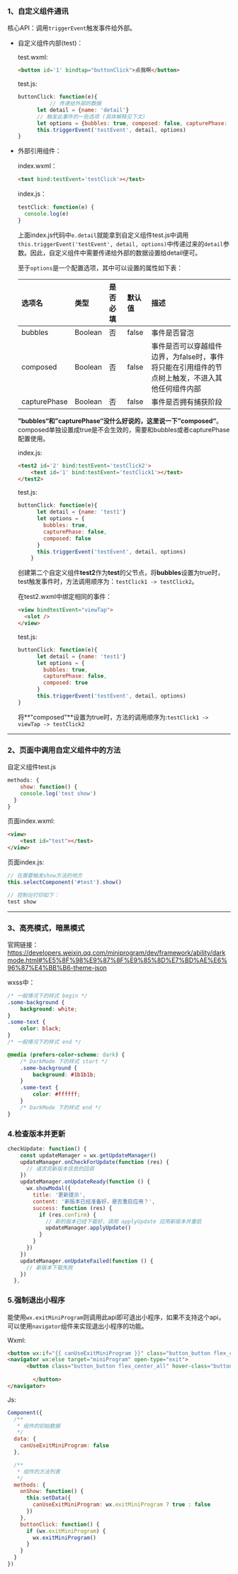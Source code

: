### 1、自定义组件通讯

核心API：调用`triggerEvent`触发事件给外部。

* 自定义组件内部(test)：

  test.wxml:

  ```html
  <button id='1' bindtap="buttonClick">点我啊</button>
  ```

  test.js:

  ```javascript
  buttonClick: function(e){
    		// 传递给外部的数据
        let detail = {name: 'detail'}
        // 触发此事件的一些选项 (具体解释见下文)
        let options = {bubbles: true, composed: false, capturePhase: false}
        this.triggerEvent('testEvent', detail, options)
  }
  ```

* 外部引用组件：

  index.wxml：

  ```html
  <test bind:testEvent='testClick'></test>
  ```

  index.js：

  ```javascript
  testClick: function(e) {
    console.log(e)
  }
  ```

  上面index.js代码中`e.detail`就能拿到自定义组件test.js中调用`this.triggerEvent('testEvent', detail, options)`中传递过来的`detail`参数。因此，自定义组件中需要传递给外部的数据设置给detail便可。

  至于`options`是一个配置选项，其中可以设置的属性如下表：

  | 选项名       | 类型    | 是否必填 | 默认值 | 描述                                                         |
  | :----------- | :------ | :------- | :----- | :----------------------------------------------------------- |
  | bubbles      | Boolean | 否       | false  | 事件是否冒泡                                                 |
  | composed     | Boolean | 否       | false  | 事件是否可以穿越组件边界，为false时，事件将只能在引用组件的节点树上触发，不进入其他任何组件内部 |
  | capturePhase | Boolean | 否       | false  | 事件是否拥有捕获阶段                                         |

  **”bubbles“**和**”capturePhase“**没什么好说的，这里说一下**”composed“**。composed单独设置成true是不会生效的，需要和bubbles或者capturePhase配置使用。

  index.js:

  ```html
  <test2 id='2' bind:testEvent='testClick2'>
      <test id='1' bind:testEvent='testClick1'></test>
  </test2>
  ```

  test.js:

  ```javascript
  buttonClick: function(e){
        let detail = {name: 'test1'}
        let options = {
          bubbles: true,
          capturePhase: false,
          composed: false
        }
        this.triggerEvent('testEvent', detail, options)
      }
  ```

  

  创建第二个自定义组件**test2**作为**test**的父节点，将**bubbles**设置为true时，test触发事件时，方法调用顺序为：`testClick1 -> testClick2`。

  在test2.wxml中绑定相同的事件：

  ```html
  <view bindtestEvent="viewTap">
    <slot />
  </view>
  ```

  test.js:

  ```javascript
  buttonClick: function(e){
        let detail = {name: 'test1'}
        let options = {
          bubbles: true,
          capturePhase: false,
          composed: true
        }
        this.triggerEvent('testEvent', detail, options)
  }
  ```

  将**"composed"**设置为true时，方法的调用顺序为:`testClick1 -> viewTap -> testClick2`

---

### 2、页面中调用自定义组件中的方法

自定义组件test.js

```javascript
methods: {
	show: function() {
    console.log('test show')
  }
}
```

页面index.wxml:

```html
<view>
	<test id="test"></test>
</view>
```

页面index.js:

```javascript
// 在需要触发show方法的地方
this.selectComponent('#test').show()

// 控制台打印如下：
test show
```

---

### 3、高亮模式，暗黑模式

官网链接：https://developers.weixin.qq.com/miniprogram/dev/framework/ability/darkmode.html#%E5%8F%98%E9%87%8F%E9%85%8D%E7%BD%AE%E6%96%87%E4%BB%B6-theme-json

wxss中：

```css
/* 一般情况下的样式 begin */
.some-background {
    background: white;
}
.some-text {
    color: black;
}
/* 一般情况下的样式 end */

@media (prefers-color-scheme: dark) {
    /* DarkMode 下的样式 start */
    .some-background {
        background: #1b1b1b;
    }
    .some-text {
        color: #ffffff;
    }
    /* DarkMode 下的样式 end */
}
```

### 4.检查版本并更新

```javascript
checkUpdate: function() {
    const updateManager = wx.getUpdateManager()
    updateManager.onCheckForUpdate(function (res) {
      // 请求完新版本信息的回调
    })
    updateManager.onUpdateReady(function () {
      wx.showModal({
        title: '更新提示',
        content: '新版本已经准备好，是否重启应用？',
        success: function (res) {
          if (res.confirm) {
            // 新的版本已经下载好，调用 applyUpdate 应用新版本并重启
            updateManager.applyUpdate()
          }
        }
      })
    })
    updateManager.onUpdateFailed(function () {
      // 新版本下载失败
    })
  },
```

### 5.强制退出小程序

能使用`wx.exitMiniProgram`则调用此api即可退出小程序，如果不支持这个api，可以使用`navigator`组件来实现退出小程序的功能。

Wxml:

```html
<button wx:if="{{ canUseExitMiniProgram }}" class="button_button flex_center_all" hover-class="button_button_hover" catchtap="buttonClick">收到报价啦</button>
<navigator wx:else target="miniProgram" open-type="exit">
      <button class="button_button flex_center_all" hover-class="button_button_hover">收到报价啦	 
  
  		</button>
</navigator>
```

Js:

```javascript
Component({
  /**
   * 组件的初始数据
   */
  data: {
    canUseExitMiniProgram: false
  },

  /**
   * 组件的方法列表
   */
  methods: {
    onShow: function() {
      this.setData({
        canUseExitMiniProgram: wx.exitMiniProgram ? true : false
      })
    },
    buttonClick: function() {
      if (wx.exitMiniProgram) {
        wx.exitMiniProgram()
      }
    }
  }
})

```







